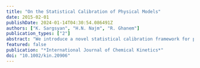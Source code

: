 ```yaml
---
title: "On the Statistical Calibration of Physical Models"
date: 2015-02-01
publishDate: 2024-01-14T04:30:54.086491Z
authors: ["K. Sargsyan", "H.N. Najm", "R. Ghanem"]
publication_types: ["2"]
abstract: "We introduce a novel statistical calibration framework for physical models, relying on probabilistic embedding of model discrepancy error within the model. For clarity of illustration, we take the measurement errors out of consideration, calibrating a chemical model of interest with respect to a more detailed model, considered as “truth” for the present purpose. We employ Bayesian statistical methods for such model‐to‐model calibration and demonstrate their capabilities on simple synthetic models, leading to a well‐defined parameter estimation problem that employs approximate Bayesian computation. The method is then demonstrated on two case studies for calibration of kinetic rate parameters for methane air chemistry, where ignition time information from a detailed elementary‐step kinetic model is used to estimate rate coefficients of a simple chemical mechanism. We show that the calibrated model predictions fit the data and that uncertainty in these predictions is consistent in a mean‐square sense with the discrepancy from the detailed model data."
featured: false
publication: "*International Journal of Chemical Kinetics*"
doi: "10.1002/kin.20906"
---
```


